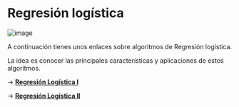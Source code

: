 # Regresión logística

![image](https://user-images.githubusercontent.com/122302639/225098181-3fc11d3f-9ab8-4aa3-a106-c441657be62b.png)


A continuación tienes unos enlaces sobre algoritmos de Regresión logística.

La idea es conocer las principales características y aplicaciones de estos algoritmos.

-> [**Regresión Logística I**](https://www.datacamp.com/community/tutorials/understanding-logistic-regression-python)

-> [**Regresión Logística II**](https://towardsdatascience.com/logistic-regression-using-python-sklearn-numpy-mnist-handwriting-recognition-matplotlib-a6b31e2b166a)
